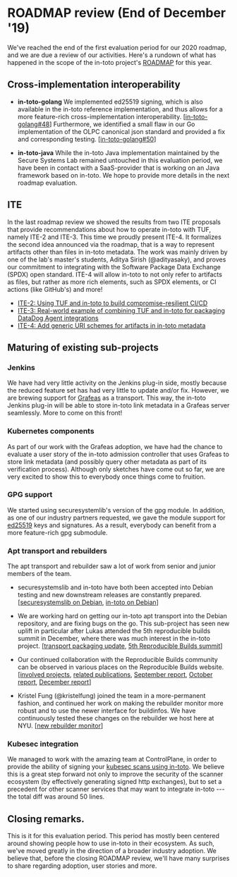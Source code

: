 # ROADMAP review (End of December '19)

We've reached the end of the first evaluation period for our 2020 roadmap, and
we are due a review of our activities. Here's a rundown of what has happened in
the scope of the in-toto project's
[ROADMAP](https://github.com/in-toto/docs/blob/master/ROADMAP.md) for this
year.

## Cross-implementation interoperability

- __in-toto-golang__ We implemented ed25519 signing, which is also available in
  the in-toto reference implementation, and thus allows for a more feature-rich
  cross-implementation interoperability.
  [[in-toto-golang#48](https://github.com/in-toto/in-toto-golang/pull/48)]
  Furthermore, we identified a small flaw in our Go implementation of the
  OLPC canonical json standard and provided a fix and corresponding testing.
  [[in-toto-golang#50](https://github.com/in-toto/in-toto-golang/pull/50)]

- __in-toto-java__
  While the in-toto Java implementation maintained by the Secure Systems Lab
  remained untouched in this evaluation period, we have been in contact with a
  SaaS-provider that is working on an Java framework based on in-toto. We hope
  to provide more details in the next roadmap evaluation.

## ITE

In the last roadmap review we showed the results from two ITE proposals that
provide recommendations about how to operate in-toto with TUF, namely ITE-2 and
ITE-3.
This time we proudly present ITE-4. It formalizes the second idea announced
via the roadmap, that is a way to represent artifacts other than files
in in-toto metadata. The work was mainly driven by one of the lab's master's
students, Aditya Sirish (@adityasaky), and proves our commitment to
integrating with the Software Package Data Exchange (SPDX) open standard. ITE-4
will allow in-toto to not only refer to artifacts as files, but rather as more
rich elements, such as SPDX elements, or CI actions (like GitHub's) and more!

- [ITE-2: Using TUF and in-toto to build compromise-resilient CI/CD](https://github.com/in-toto/ITE/pull/4)
- [ITE-3: Real-world example of combining TUF and in-toto for packaging DataDog Agent integrations](https://github.com/in-toto/ITE/pull/5)
- [ITE-4: Add generic URI schemes for artifacts in in-toto metadata](https://github.com/in-toto/ITE/pull/6)

## Maturing of existing sub-projects

### Jenkins

We have had very little activity on the Jenkins plug-in side, mostly because the
reduced feature set has had very little to update and/or fix. However, we are
brewing support for [Grafeas](https://github.com/grafeas/grafeas) as a
transport. This way, the in-toto Jenkins plug-in will be able to store in-toto
link metadata in a Grafeas server seamlessly. More to come on this front!

### Kubernetes components

As part of our work with the Grafeas adoption, we have had the chance to
evaluate a user story of the in-toto admission controller that uses Grafeas to
store link metadata (and possibly query other metadata as part of its
verification process). Although only sketches have come out so far, we are very
excited to show this to everybody once things come to fruition.

### GPG support

We started using securesystemlib's version of the gpg module. In addition, as
one of our industry partners requested, we gave the module support for
[ed25519](https://github.com/secure-systems-lab/securesystemslib/pull/188) keys
and signatures. As a result, everybody can benefit from a more feature-rich gpg
submodule.

### Apt transport and rebuilders

The apt transport and rebuilder saw a lot of work from senior and junior
members of the team.

- securesystemslib and in-toto have both been accepted into Debian testing and
  new downstream releases are constantly prepared. [[securesystemslib on
  Debian](https://tracker.debian.org/pkg/python-securesystemslib), [in-toto on
  Debian](https://tracker.debian.org/pkg/in-toto)]

- We are working hard on getting our in-toto apt transport into the Debian
  repository, and are fixing bugs on the go. This sub-project has seen new
  uplift in particular after Lukas attended the 5th reproducible builds summit
  in December, where there was much interest in the in-toto project.
  [[transport packaging
  update](https://github.com/in-toto/apt-transport-in-toto/pull/26), [5th
  Reproducible Builds
  summit](https://reproducible-builds.org/events/Marrakesh2019/)]

- Our continued collaboration with the Reproducible Builds community can be
  observed in various places on the Reproducible Builds website. [[involved
  projects](https://reproducible-builds.org/who/), [related
  publications](https://salsa.debian.org/reproducible-builds/reproducible-website/issues/22),
  [September report](https://reproducible-builds.org/reports/2019-09/),
  [October report](https://reproducible-builds.org/reports/2019-10/), [December
  report](https://reproducible-builds.org/reports/2019-12/)]

- Kristel Fung (@kristelfung) joined the team in a more-permanent fashion, and
  continued her work on making the rebuilder monitor more robust and to use the
  newer interface for buildinfos. We have continuously tested these changes on
  the rebuilder we host here at NYU. [[new rebuilder
  monitor](https://salsa.debian.org/reproducible-builds/debian-rebuilder-setup/merge_requests/2)]

### Kubesec integration

We managed to work with the amazing team at ControlPlane, in order to provide
the ability of signing your [kubesec scans using
in-toto](https://github.com/controlplaneio/kubesec/pull/75). We believe this is
a great step forward not only to improve the security of the scanner ecosystem
(by effectively generating signed http exchanges), but to set a precedent for
other scanner services that may want to integrate in-toto --- the total diff
was around 50 lines.

## Closing remarks.

This is it for this evaluation period. This period has mostly been centered
around showing people how to use in-toto in their ecosystem. As such, we've
moved greatly in the direction of a broader industry adoption. We believe that,
before the closing ROADMAP review, we'll have many surprises to share regarding
adoption, user stories and more.

